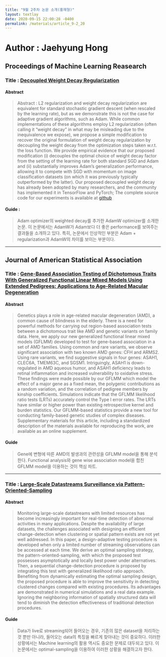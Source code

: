 ```yaml
---
title: "9월 2주차 논문 소개(홍재형)"
layout: textlay
date: 2020-09-15 22:00:28 -0400
permalink: /materials/article_9-2_20
---
```


# Author : Jaehyung Hong

## Proceedings of Machine Learning Reasearch
### Title : [Decoupled Weight Decay Regularization](https://arxiv.org/pdf/1711.05101.pdf)

#### Abstract
> Abstract : L2 regularization and weight decay regularization are equivalent for standard stochastic gradient descent (when rescaled by the learning rate), but as we demonstrate this is not the case for adaptive gradient algorithms, such as Adam. 
> While common implementations of these algorithms employ L2 regularization (often calling it “weight decay” in what may be misleading due to the inequivalence we expose), we propose a simple modification to recover the original formulation of weight decay regularization by decoupling the weight decay from the optimization steps taken w.r.t. the loss function.
> We provide empirical evidence that our proposed modification (i) decouples the optimal choice of weight decay factor from the setting of the learning rate for both standard SGD and Adam and (ii) substantially improves Adam’s generalization performance, allowing it to compete with SGD with momentum on image classification datasets (on which it was previously typically outperformed by the latter). Our proposed decoupled weight decay has already been adopted by many researchers, and the community has implemented it in TensorFlow and PyTorch;
> The complete source code for our experiments is available at [github](https://github.com/loshchil/AdamW-and-SGDW)

#### Guide : 
> Adam optimizer의 weighted decay를 추가한 AdamW optimizer를 소개한 논문. 이 논문에서는 AdamW가 Adam보다 더 좋은 performance를 보여주는 결과들을 소개하고 있다. 
> 특히, 논문에서 인상적인 부분은 Adam + regularization과 AdamW의 차이를 보이는 부분이다.

-----------------------------

## Journal of American Statistical Association

### Title : [Gene-Based Association Testing of Dichotomous Traits With Generalized Functional Linear Mixed Models Using Extended Pedigrees: Applications to Age-Related Macular Degeneration](https://www.tandfonline.com/doi/full/10.1080/01621459.2020.1799809)

#### Abstract

> Genetics plays a role in age-related macular degeneration (AMD), a common cause of blindness in the elderly. There is a need for powerful methods for carrying out region-based association tests between a dichotomous trait like AMD and genetic variants on family data. Here, we apply our new generalized functional linear mixed models (GFLMM) developed to test for gene-based association in a set of AMD families. Using common and rare variants, we observe significant association with two known AMD genes: CFH and ARMS2. Using rare variants, we find suggestive signals in four genes: ASAH1, CLEC6A, TMEM63C, and SGSM1. Intriguingly, ASAH1 is down-regulated in AMD aqueous humor, and ASAH1 deficiency leads to retinal inflammation and increased vulnerability to oxidative stress. These findings were made possible by our GFLMM which model the effect of a major gene as a fixed mean, the polygenic contributions as a random variation, and the correlation of pedigree members by kinship coefficients. Simulations indicate that the GFLMM likelihood ratio tests (LRTs) accurately control the Type I error rates. The LRTs have similar or higher power than existing retrospective kernel and burden statistics. Our GFLMM-based statistics provide a new tool for conducting family-based genetic studies of complex diseases. Supplementary materials for this article, including a standardized description of the materials available for reproducing the work, are available as an online supplement.

#### Guide

> Gene에 변형에 따른 AMD의 발생과의 관련성을 GFLMM model을 통해 분석한다. Functional analysis와 gene wise association model을 합친 GFLMM model을 이용하는 것이 핵심 파트.

--------------------

### Title : [Large-Scale Datastreams Surveillance via Pattern-Oriented-Sampling](https://www.tandfonline.com/doi/full/10.1080/01621459.2020.1819295)

#### Abstract
> Monitoring large-scale datastreams with limited resources has become increasingly important for real-time detection of abnormal activities in many applications. Despite the availability of large datasets, the challenges associated with designing an efficient change-detection when clustering or spatial pattern exists are not yet well addressed. In this paper, a design-adaptive testing procedure is developed when only a limited number of streaming observations can be accessed at each time. We derive an optimal sampling strategy, the pattern-oriented-sampling, with which the proposed test possesses asymptotically and locally best power under alternatives. Then, a sequential change-detection procedure is proposed by integrating this test with generalized likelihood ratio approach. Benefiting from dynamically estimating the optimal sampling design, the proposed procedure is able to improve the sensitivity in detecting clustered changes compared with existing procedures. Its advantages are demonstrated in numerical simulations and a real data example. Ignoring the neighboring information of spatially structured data will tend to diminish the detection effectiveness of traditional detection procedures.

#### Guide
> Data가 live로 streaming되어 들어오는 경우, 기존의 많은 dataset을 처리하는 것 뿐만 아니라, 들어오는 data의 특징을 빠르게 찾아내는 것이 중요하다. 이러한 상황에서는 Machine learning의 활용 역시도 중요한 문제로 대두되고 있다. 이 논문에서는 optimal-sampling을 이용하여 이러한 상황을 해결하고자 한다.
